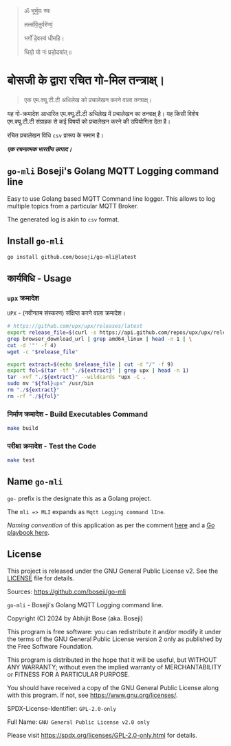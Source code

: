 >
> ॐ भूर्भुवः स्वः
> 
> तत्स॑वि॒तुर्वरे॑ण्यं॒
> 
> भर्गो॑ दे॒वस्य॑ धीमहि।
> 
> धियो॒ यो नः॑ प्रचो॒दया॑त्॥
> 
# बोसजी के द्वारा रचित गो-मिल तन्त्राक्ष्।

> एक एम.क्यू.टी.टी अधिलेख को प्रचालेखन करने वाला तन्त्राक्ष्।

यह गो-क्रमादेश आधारित एम.क्यू.टी.टी अधिलेख में प्रचालेखन का तन्त्राक्ष् है।
यह किसी विशेष एम.क्यू.टी.टी संग्राहक से कई विषयों को प्रचालेखन करने की उपियोगिता देता है।

रचित प्रचालेखन विधि `csv` प्रारूप के समान है।

***एक रचनात्मक भारतीय उत्पाद।***

## `go-mli` Boseji's Golang MQTT Logging command line

Easy to use Golang based MQTT Command line logger.
This allows to log multiple topics from a particular MQTT Broker.

The generated log is akin to `csv` format.

## Install `go-mli`

```sh
go install github.com/boseji/go-mli@latest
```

## कार्यविधि - Usage

### `upx` क्रमादेश

`UPX` - (नवीनतम संस्करण) संक्षिप्त करने वाला क्रमादेश।

```sh
# https://github.com/upx/upx/releases/latest
export release_file=$(curl -s https://api.github.com/repos/upx/upx/releases | \
grep browser_download_url | grep amd64_linux | head -n 1 | \
cut -d '"' -f 4)
wget -c "$release_file"

export extract=$(echo $release_file | cut -d "/" -f 9)
export fol=$(tar -tf "./${extract}" | grep upx | head -n 1)
tar -xvf "./${extract}" --wildcards *upx -C .
sudo mv "${fol}upx" /usr/bin
rm "./${extract}"
rm -rf "./${fol}"
```

### निर्माण क्रमादेश - Build Executables Command

```sh
make build
```

### परीक्षा क्रमादेश - Test the Code

```sh
make test
```

## Name `go-mli`

`go-` prefix is the designate this as a Golang project.

The `mli => MLI` expands as `Mqtt Logging command lIne`.

*Naming convention* of this application as per the comment [here](https://www.reddit.com/r/golang/comments/r3as15/comment/hma99nc/?utm_source=share&utm_medium=web3x&utm_name=web3xcss&utm_term=1&utm_content=share_button) and a [Go playbook here](https://go.dev/play/p/MNfRtvAn0Po).

## License

This project is released under the GNU General Public License v2. See the [LICENSE](./LICENSE.txt) file for details.

Sources: <https://github.com/boseji/go-mli>

`go-mli` - Boseji's Golang MQTT Logging command line.

Copyright (C) 2024 by Abhijit Bose (aka. Boseji)

This program is free software: you can redistribute it and/or modify
it under the terms of the GNU General Public License version 2 only
as published by the Free Software Foundation.

This program is distributed in the hope that it will be useful,
but WITHOUT ANY WARRANTY; without even the implied warranty of
MERCHANTABILITY or FITNESS FOR A PARTICULAR PURPOSE.

You should have received a copy of the GNU General Public License
along with this program. If not, see <https://www.gnu.org/licenses/>.

SPDX-License-Identifier: `GPL-2.0-only`

Full Name: `GNU General Public License v2.0 only`

Please visit <https://spdx.org/licenses/GPL-2.0-only.html> for details.

